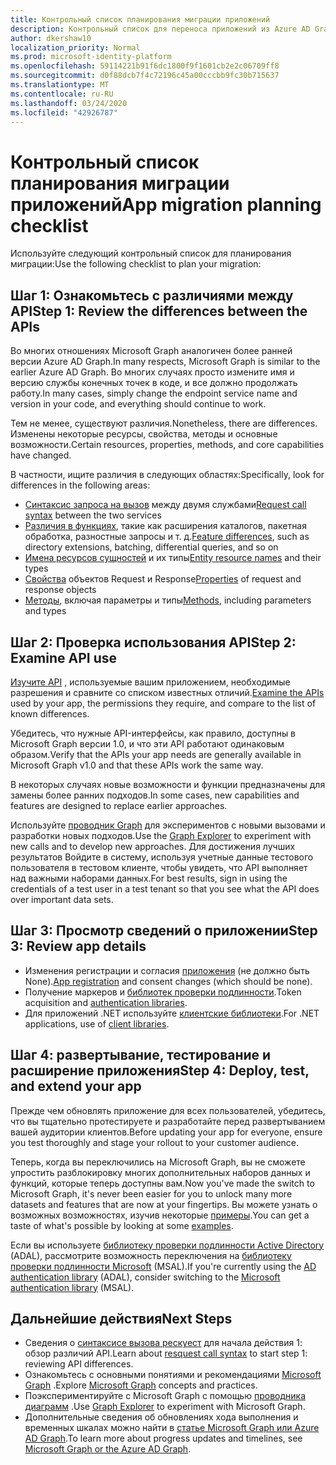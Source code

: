 ```yaml
---
title: Контрольный список планирования миграции приложений
description: Контрольный список для переноса приложений из Azure AD Graph в Microsoft Graph
author: dkershaw10
localization_priority: Normal
ms.prod: microsoft-identity-platform
ms.openlocfilehash: 59114221b91f6dc1800f9f1601cb2e2c06709ff8
ms.sourcegitcommit: d0f88dcb7f4c72196c45a00cccbb9fc30b715637
ms.translationtype: MT
ms.contentlocale: ru-RU
ms.lasthandoff: 03/24/2020
ms.locfileid: "42926787"
---
```

# <a name="app-migration-planning-checklist"></a><span data-ttu-id="05fb5-103">Контрольный список планирования миграции приложений</span><span class="sxs-lookup"><span data-stu-id="05fb5-103">App migration planning checklist</span></span>

<span data-ttu-id="05fb5-104">Используйте следующий контрольный список для планирования миграции:</span><span class="sxs-lookup"><span data-stu-id="05fb5-104">Use the following checklist to plan your migration:</span></span>

## <a name="step-1-review-the-differences-between-the-apis"></a><span data-ttu-id="05fb5-105">Шаг 1: Ознакомьтесь с различиями между API</span><span class="sxs-lookup"><span data-stu-id="05fb5-105">Step 1: Review the differences between the APIs</span></span>

<span data-ttu-id="05fb5-106">Во многих отношениях Microsoft Graph аналогичен более ранней версии Azure AD Graph.</span><span class="sxs-lookup"><span data-stu-id="05fb5-106">In many respects, Microsoft Graph is similar to the earlier Azure AD Graph.</span></span> <span data-ttu-id="05fb5-107">Во многих случаях просто измените имя и версию службы конечных точек в коде, и все должно продолжать работу.</span><span class="sxs-lookup"><span data-stu-id="05fb5-107">In many cases, simply change the endpoint service name and version in your code, and everything should continue to work.</span></span>

<span data-ttu-id="05fb5-108">Тем не менее, существуют различия.</span><span class="sxs-lookup"><span data-stu-id="05fb5-108">Nonetheless, there are differences.</span></span> <span data-ttu-id="05fb5-109">Изменены некоторые ресурсы, свойства, методы и основные возможности.</span><span class="sxs-lookup"><span data-stu-id="05fb5-109">Certain resources, properties, methods, and core capabilities have changed.</span></span>

<span data-ttu-id="05fb5-110">В частности, ищите различия в следующих областях:</span><span class="sxs-lookup"><span data-stu-id="05fb5-110">Specifically, look for differences in the following areas:</span></span>

- <span data-ttu-id="05fb5-111">[Синтаксис запроса на вызов](migrate-azure-ad-graph-request-differences.md) между двумя службами</span><span class="sxs-lookup"><span data-stu-id="05fb5-111">[Request call syntax](migrate-azure-ad-graph-request-differences.md) between the two services</span></span>
- <span data-ttu-id="05fb5-112">[Различия в функциях](migrate-azure-ad-graph-feature-differences.md), такие как расширения каталогов, пакетная обработка, разностные запросы и т. д.</span><span class="sxs-lookup"><span data-stu-id="05fb5-112">[Feature differences](migrate-azure-ad-graph-feature-differences.md), such as directory extensions, batching, differential queries, and so on</span></span>
- <span data-ttu-id="05fb5-113">[Имена ресурсов сущностей](migrate-azure-ad-graph-resource-differences.md) и их типы</span><span class="sxs-lookup"><span data-stu-id="05fb5-113">[Entity resource names](migrate-azure-ad-graph-resource-differences.md) and their types</span></span>
- <span data-ttu-id="05fb5-114">[Свойства](migrate-azure-ad-graph-property-differences.md) объектов Request и Response</span><span class="sxs-lookup"><span data-stu-id="05fb5-114">[Properties](migrate-azure-ad-graph-property-differences.md) of request and response objects</span></span>
- <span data-ttu-id="05fb5-115">[Методы](migrate-azure-ad-graph-method-differences.md), включая параметры и типы</span><span class="sxs-lookup"><span data-stu-id="05fb5-115">[Methods](migrate-azure-ad-graph-method-differences.md), including parameters and types</span></span>

## <a name="step-2-examine-api-use"></a><span data-ttu-id="05fb5-116">Шаг 2: Проверка использования API</span><span class="sxs-lookup"><span data-stu-id="05fb5-116">Step 2: Examine API use</span></span>

<span data-ttu-id="05fb5-117">[Изучите API](migrate-azure-ad-graph-audit-api-use.md) , используемые вашим приложением, необходимые разрешения и сравните со списком известных отличий.</span><span class="sxs-lookup"><span data-stu-id="05fb5-117">[Examine the APIs](migrate-azure-ad-graph-audit-api-use.md) used by your app, the permissions they require, and compare to the list of known differences.</span></span>  

<span data-ttu-id="05fb5-118">Убедитесь, что нужные API-интерфейсы, как правило, доступны в Microsoft Graph версии 1.0, и что эти API работают одинаковым образом.</span><span class="sxs-lookup"><span data-stu-id="05fb5-118">Verify that the APIs your app needs are generally available in Microsoft Graph v1.0 and that these APIs work the same way.</span></span>

<span data-ttu-id="05fb5-119">В некоторых случаях новые возможности и функции предназначены для замены более ранних подходов.</span><span class="sxs-lookup"><span data-stu-id="05fb5-119">In some cases, new capabilities and features are designed to replace earlier approaches.</span></span>

<span data-ttu-id="05fb5-120">Используйте [проводник Graph](https://aka.ms/ge) для экспериментов с новыми вызовами и разработки новых подходов.</span><span class="sxs-lookup"><span data-stu-id="05fb5-120">Use the [Graph Explorer](https://aka.ms/ge) to experiment with new calls and to develop new approaches.</span></span> <span data-ttu-id="05fb5-121">Для достижения лучших результатов Войдите в систему, используя учетные данные тестового пользователя в тестовом клиенте, чтобы увидеть, что API выполняет над важными наборами данных.</span><span class="sxs-lookup"><span data-stu-id="05fb5-121">For best results, sign in using the credentials of a test user in a test tenant so that you see what the API does over important data sets.</span></span>

## <a name="step-3-review-app-details"></a><span data-ttu-id="05fb5-122">Шаг 3: Просмотр сведений о приложении</span><span class="sxs-lookup"><span data-stu-id="05fb5-122">Step 3: Review app details</span></span>

- <span data-ttu-id="05fb5-123">Изменения регистрации и согласия [приложения](migrate-azure-ad-graph-app-registration.md) (не должно быть None).</span><span class="sxs-lookup"><span data-stu-id="05fb5-123">[App registration](migrate-azure-ad-graph-app-registration.md) and consent changes (which should be none).</span></span>
- <span data-ttu-id="05fb5-124">Получение маркеров и [библиотек проверки подлинности](migrate-azure-ad-graph-authentication-library.md).</span><span class="sxs-lookup"><span data-stu-id="05fb5-124">Token acquisition and [authentication libraries](migrate-azure-ad-graph-authentication-library.md).</span></span>
- <span data-ttu-id="05fb5-125">Для приложений .NET используйте [клиентские библиотеки](migrate-azure-ad-graph-client-libraries.md).</span><span class="sxs-lookup"><span data-stu-id="05fb5-125">For .NET applications, use of [client libraries](migrate-azure-ad-graph-client-libraries.md).</span></span>

## <a name="step-4-deploy-test-and-extend-your-app"></a><span data-ttu-id="05fb5-126">Шаг 4: развертывание, тестирование и расширение приложения</span><span class="sxs-lookup"><span data-stu-id="05fb5-126">Step 4: Deploy, test, and extend your app</span></span>

<span data-ttu-id="05fb5-127">Прежде чем обновлять приложение для всех пользователей, убедитесь, что вы тщательно протестируете и разработайте перед развертыванием вашей аудитории клиентов.</span><span class="sxs-lookup"><span data-stu-id="05fb5-127">Before updating your app for everyone, ensure you test thoroughly and stage your rollout to your customer audience.</span></span>

<span data-ttu-id="05fb5-128">Теперь, когда вы переключились на Microsoft Graph, вы не сможете упростить разблокировку многих дополнительных наборов данных и функций, которые теперь доступны вам.</span><span class="sxs-lookup"><span data-stu-id="05fb5-128">Now you've made the switch to Microsoft Graph, it's never been easier for you to unlock many more datasets and features that are now at your fingertips.</span></span> <span data-ttu-id="05fb5-129">Вы можете узнать о возможных возможностях, изучив некоторые [примеры](/graph/examples).</span><span class="sxs-lookup"><span data-stu-id="05fb5-129">You can get a taste of what's possible by looking at some [examples](/graph/examples).</span></span>

<span data-ttu-id="05fb5-130">Если вы используете [библиотеку проверки подлинности Active Directory](https://docs.microsoft.com/azure/active-directory/develop/active-directory-authentication-libraries) (ADAL), рассмотрите возможность переключения на [библиотеку проверки подлинности Microsoft](https://docs.microsoft.com/azure/active-directory/develop/reference-v2-libraries) (MSAL).</span><span class="sxs-lookup"><span data-stu-id="05fb5-130">If you're currently using the [AD authentication library](https://docs.microsoft.com/azure/active-directory/develop/active-directory-authentication-libraries) (ADAL), consider switching to the [Microsoft authentication library](https://docs.microsoft.com/azure/active-directory/develop/reference-v2-libraries) (MSAL).</span></span>

## <a name="next-steps"></a><span data-ttu-id="05fb5-131">Дальнейшие действия</span><span class="sxs-lookup"><span data-stu-id="05fb5-131">Next Steps</span></span>

- <span data-ttu-id="05fb5-132">Сведения о [синтаксисе вызова рескуест](migrate-azure-ad-graph-request-differences.md) для начала действия 1: обзор различий API.</span><span class="sxs-lookup"><span data-stu-id="05fb5-132">Learn about [resquest call syntax](migrate-azure-ad-graph-request-differences.md) to start step 1: reviewing API differences.</span></span>
- <span data-ttu-id="05fb5-133">Ознакомьтесь с основными понятиями и рекомендациями [Microsoft Graph](/graph/overview) .</span><span class="sxs-lookup"><span data-stu-id="05fb5-133">Explore [Microsoft Graph](/graph/overview) concepts and practices.</span></span>
- <span data-ttu-id="05fb5-134">Поэкспериментируйте с Microsoft Graph с помощью [проводника диаграмм](https://aka.ms/ge) .</span><span class="sxs-lookup"><span data-stu-id="05fb5-134">Use [Graph Explorer](https://aka.ms/ge) to experiment with Microsoft Graph.</span></span>
- <span data-ttu-id="05fb5-135">Дополнительные сведения об обновлениях хода выполнения и временных шкалах можно найти в [статье Microsoft Graph или Azure AD Graph](https://developer.microsoft.com/en-us/graph/blogs/microsoft-graph-or-azure-ad-graph/).</span><span class="sxs-lookup"><span data-stu-id="05fb5-135">To learn more about progress updates and timelines, see [Microsoft Graph or the Azure AD Graph](https://developer.microsoft.com/en-us/graph/blogs/microsoft-graph-or-azure-ad-graph/).</span></span>
